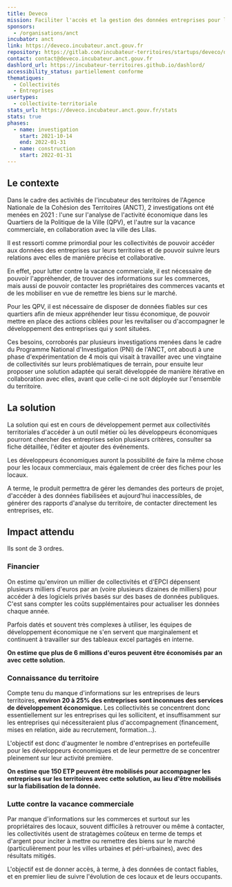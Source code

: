 ```yaml
---
title: Deveco
mission: Faciliter l'accès et la gestion des données entreprises pour les collectivités
sponsors:
  - /organisations/anct
incubator: anct
link: https://deveco.incubateur.anct.gouv.fr
repository: https://gitlab.com/incubateur-territoires/startups/deveco/deveco
contact: contact@deveco.incubateur.anct.gouv.fr
dashlord_url: https://incubateur-territoires.github.io/dashlord/
accessibility_status: partiellement conforme
thematiques:
  - Collectivités
  - Entreprises
usertypes:
  - collectivite-territoriale
stats_url: https://deveco.incubateur.anct.gouv.fr/stats
stats: true
phases:
  - name: investigation
    start: 2021-10-14
    end: 2022-01-31
  - name: construction
    start: 2022-01-31
---
```

## Le contexte

Dans le cadre des activités de l'incubateur des territoires de l'Agence Nationale de la Cohésion des Territoires (ANCT), 2 investigations ont été menées en 2021 : l'une sur l'analyse de l'activité économique dans les Quartiers de la Politique de la Ville (QPV), et l'autre sur la vacance commerciale,  en collaboration avec la ville des Lilas.

Il est ressorti comme primordial pour les collectivités de pouvoir accéder aux données des entreprises sur leurs territoires et de pouvoir suivre leurs relations avec elles de manière précise et collaborative.

En effet, pour lutter contre la vacance commerciale, il est nécessaire de pouvoir l'appréhender, de trouver des informations sur les commerces, mais aussi de pouvoir contacter les propriétaires des commerces vacants et de les mobiliser en vue de remettre les biens sur le marché.

Pour les QPV, il est nécessaire de disposer de données fiables sur ces quartiers afin de mieux appréhender leur tissu économique, de pouvoir mettre en place des actions ciblées pour les revitaliser ou d'accompagner le développement des entreprises qui y sont situées.

Ces besoins, corroborés par plusieurs investigations menées dans le cadre du Programme National d'Investigation (PNI) de l'ANCT, ont abouti à une phase d'expérimentation de 4 mois qui visait à travailler avec une vingtaine de collectivités sur leurs problématiques de terrain, pour ensuite leur proposer une solution adaptée qui serait développée de manière itérative en collaboration avec elles, avant que celle-ci ne soit déployée sur l'ensemble du territoire.

## La solution

La solution qui est en cours de développement permet aux collectivités territoriales d'accéder à un outil métier où les développeurs économiques pourront chercher des entreprises selon plusieurs critères, consulter sa fiche détaillée, l'éditer et ajouter des événements.

Les développeurs économiques auront la possibilité de faire la même chose pour les locaux commerciaux, mais également de créer des fiches pour les locaux.

A terme, le produit permettra de gérer les demandes des porteurs de projet, d'accéder à des données fiabilisées et aujourd'hui inaccessibles, de générer des rapports d'analyse du territoire, de contacter directement les entreprises, etc.

## Impact attendu

Ils sont de 3 ordres. 

### Financier

On estime qu'environ un millier de collectivités et d'EPCI dépensent plusieurs milliers d'euros par an (voire plusieurs dizaines de milliers) pour accéder à des logiciels privés basés sur des bases de données publiques. C'est sans compter les coûts supplémentaires pour actualiser les données chaque année.

Parfois datés et souvent très complexes à utiliser, les équipes de développement économique ne s'en servent que marginalement et continuent à travailler sur des tableaux excel partagés en interne. 

**On estime que plus de 6 millions d'euros peuvent être économisés par an avec cette solution.**

### Connaissance du territoire

Compte tenu du manque d'informations sur les entreprises de leurs territoires, **environ 20 à 25% des entreprises sont inconnues des services de développement économique.** Les collectivités se concentrent donc essentiellement sur les entreprises qui les sollicitent, et insuffisamment sur les entreprises qui nécessiteraient plus d'accompagnement (financement, mises en relation, aide au recrutement, formation...).

L'objectif est donc d'augmenter le nombre d'entreprises en portefeuille pour les développeurs économiques et de leur permettre de se concentrer pleinement sur leur activité première.

**On estime que 150 ETP peuvent être mobilisés pour accompagner les entreprises sur les territoires avec cette solution, au lieu d'être mobilisés sur la fiabilisation de la donnée.**

### Lutte contre la vacance commerciale

Par manque d'informations sur les commerces et surtout sur les propriétaires des locaux, souvent difficiles à retrouver ou même à contacter, les collectivités usent de stratagèmes coûteux en terme de temps et d'argent pour inciter à mettre ou remettre des biens sur le marché (particulièrement pour les villes urbaines et péri-urbaines), avec des résultats mitigés.

L'objectif est de donner accès, à terme, à des données de contact fiables, et en premier lieu de suivre l'évolution de ces locaux et de leurs occupants.